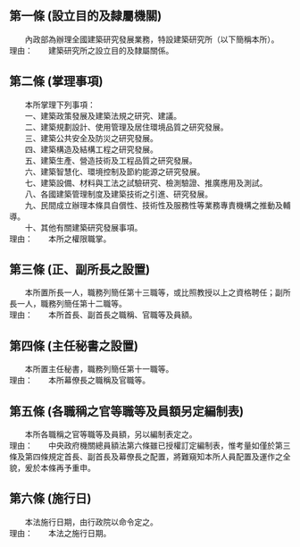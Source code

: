 第一條 (設立目的及隸屬機關)
---------------------------
　　內政部為辦理全國建築研究發展業務，特設建築研究所（以下簡稱本所）。  
理由：　　建築研究所之設立目的及隸屬關係。

第二條 (掌理事項)
-----------------
　　本所掌理下列事項：  
　　一、建築政策發展及建築法規之研究、建議。  
　　二、建築規劃設計、使用管理及居住環境品質之研究發展。  
　　三、建築公共安全及防災之研究發展。  
　　四、建築構造及結構工程之研究發展。  
　　五、建築生產、營造技術及工程品質之研究發展。  
　　六、建築智慧化、環境控制及節約能源之研究發展。  
　　七、建築設備、材料與工法之試驗研究、檢測驗證、推廣應用及測試。  
　　八、各國建築管理制度及建築技術之引進、研究發展。  
　　九、民間成立辦理本條具自償性、技術性及服務性等業務專責機構之推動及輔導。  
　　十、其他有關建築研究發展事項。  
理由：　　本所之權限職掌。

第三條 (正、副所長之設置)
-------------------------
　　本所置所長一人，職務列簡任第十三職等，或比照教授以上之資格聘任；副所長一人，職務列簡任第十二職等。  
理由：　　本所首長、副首長之職稱、官職等及員額。

第四條 (主任秘書之設置)
-----------------------
　　本所置主任秘書，職務列簡任第十一職等。  
理由：　　本所幕僚長之職稱及官職等。

第五條 (各職稱之官等職等及員額另定編制表)
-----------------------------------------
　　本所各職稱之官等職等及員額，另以編制表定之。  
理由：　　中央政府機關總員額法第六條雖已授權訂定編制表，惟考量如僅於第三條及第四條規定首長、副首長及幕僚長之配置，將難窺知本所人員配置及運作之全貌，爰於本條再予重申。

第六條 (施行日)
---------------
　　本法施行日期，由行政院以命令定之。  
理由：　　本法之施行日期。